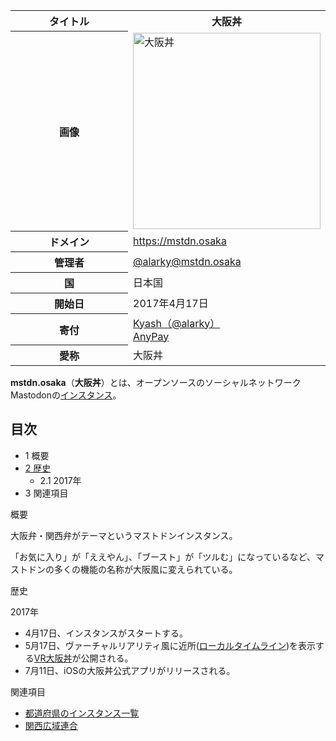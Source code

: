 <div class="mw-parser-output">

<table class="wikitable mastowiki-infobox mastowiki-infobox-instance">
<colgroup>
<col style="width: 50%" />
<col style="width: 50%" />
</colgroup>
<tbody>
<tr class="header">
<th>タイトル</th>
<th>大阪丼</th>
</tr>

<tr class="odd">
<th>画像</th>
<td><a href="/%E3%83%95%E3%82%A1%E3%82%A4%E3%83%AB:Osaka.png" class="image" title="大阪丼"><img src="/images/thumb/f/fd/Osaka.png/300px-Osaka.png" srcset="/images/thumb/f/fd/Osaka.png/450px-Osaka.png 1.5x, /images/f/fd/Osaka.png 2x" width="300" height="314" alt="大阪丼" /></a></td>
</tr>
<tr class="even">
<th scope="row">ドメイン</th>
<td><a href="https://mstdn.osaka" class="external free" rel="nofollow">https://mstdn.osaka</a></td>
</tr>
<tr class="odd">
<th scope="row">管理者</th>
<td><a href="https://mstdn.osaka/@alarky" class="external text" rel="nofollow">@alarky@mstdn.osaka</a></td>
</tr>
<tr class="even">
<th scope="row">国</th>
<td>日本国</td>
</tr>
<tr class="odd">
<th scope="row">開始日</th>
<td>2017年4月17日</td>
</tr>
<tr class="even">
<th scope="row">寄付</th>
<td><a href="https://kyash.co/" class="external text" rel="nofollow">Kyash（@alarky）</a><br />
<a href="https://anypay.jp/shops/K1i65osynP" class="external text" rel="nofollow">AnyPay</a></td>
</tr>
<tr class="odd">
<th scope="row">愛称</th>
<td>大阪丼</td>
</tr>
</tbody>
</table>

**mstdn.osaka**（**大阪丼**）とは、オープンソースのソーシャルネットワークMastodonの[インスタンス](/%E3%82%A4%E3%83%B3%E3%82%B9%E3%82%BF%E3%83%B3%E3%82%B9 "インスタンス")。

<div class="toc">

<div class="toctitle" lang="ja" dir="ltr">

## 目次

</div>

-   1
    概要
-   [<span class="tocnumber">2 <span class="toctext">歴史 </span></span>](#.E6.AD.B4.E5.8F.B2)
    -   2.1
        2017年
-   3
    関連項目

</div>

概要

大阪弁・関西弁がテーマというマストドンインスタンス。

「お気に入り」が「ええやん」、「ブースト」が「ツルむ」になっているなど、マストドンの多くの機能の名称が大阪風に変えられている。

歴史

2017年

-   4月17日、インスタンスがスタートする。
-   5月17日、ヴァーチャルリアリティ風に近所([ローカルタイムライン](/%E3%83%AD%E3%83%BC%E3%82%AB%E3%83%AB%E3%82%BF%E3%82%A4%E3%83%A0%E3%83%A9%E3%82%A4%E3%83%B3 "ローカルタイムライン"))を表示する<a href="https://mstdn.osaka/osakadonvr/" class="external text" rel="nofollow">VR大阪丼</a>が公開される。
-   7月11日、iOSの大阪丼公式アプリがリリースされる。

関連項目

-   [都道府県のインスタンス一覧](/%E9%83%BD%E9%81%93%E5%BA%9C%E7%9C%8C%E3%81%AE%E3%82%A4%E3%83%B3%E3%82%B9%E3%82%BF%E3%83%B3%E3%82%B9%E4%B8%80%E8%A6%A7 "都道府県のインスタンス一覧")
-   [関西広域連合](/%E9%96%A2%E8%A5%BF%E5%BA%83%E5%9F%9F%E9%80%A3%E5%90%88 "関西広域連合")

</div>
